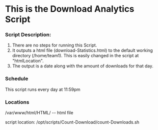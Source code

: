 # This is the Download Analytics Script

### Script Description:

1. There are no steps for running this Script.
2. It outputs a html file (download-Statistics.html) to the default working directory (/home/team1). This is easily changed in the script at "htmlLocation".
3. The output is a date along with the amount of downloads for that day.

### Schedule
This script runs every day at 11:59pm

### Locations

/var/www/html/HTML/ -- html file

script location: /opt/scripts/Count-Download/count-Downloads.sh

